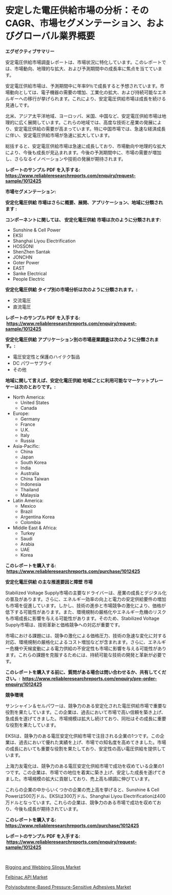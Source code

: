 <p><h1>安定した電圧供給市場の分析：そのCAGR、市場セグメンテーション、およびグローバル業界概要</h1></p><p><strong>エグゼクティブサマリー</strong></p>
<p><p>安定電圧供給市場調査レポートは、市場状況に特化しています。このレポートでは、市場動向、地理的な拡大、および予測期間中の成長率に焦点を当てています。</p><p>安定電圧供給市場は、予測期間中に年率9％で成長すると予想されています。市場動向としては、電子機器の需要の増加、工業化の拡大、および持続可能なエネルギーへの移行が挙げられます。これにより、安定電圧供給市場は成長を続ける見通しです。</p><p>北米、アジア太平洋地域、ヨーロッパ、米国、中国など、安定電圧供給市場は地理的に広く展開しています。これらの地域では、高度な技術と産業の発展により、安定電圧供給の需要が高まっています。特に中国市場では、急速な経済成長に伴い、安定電圧供給市場が急速に拡大しています。</p><p>総括すると、安定電圧供給市場は急速に成長しており、市場動向や地理的な拡大により、今後も成長が見込まれます。今後の予測期間中に、市場の需要が増加し、さらなるイノベーションや技術の発展が期待されます。</p></p>
<p><strong>レポートのサンプル PDF を入手する: <a href="https://www.reliableresearchreports.com/enquiry/request-sample/1012425">https://www.reliableresearchreports.com/enquiry/request-sample/1012425</a></strong></p>
<p><strong>市場セグメンテーション:</strong></p>
<p><strong> 安定化電圧供給 市場はさらに概要、展開、アプリケーション、地域に分類されます :</strong></p>
<p><strong>コンポーネントに関しては、 安定化電圧供給 市場は次のように分類されます: &nbsp;</strong></p>
<p><ul><li>Sunshine & Cell Power</li><li>EKSI</li><li>Shanghai Liyou Electrification</li><li>HOSSONI</li><li>ShenZhen Santak</li><li>JONCHN</li><li>Goter Power</li><li>EAST</li><li>Sanke Electrical</li><li>People Electric</li></ul></p>
<p><strong> 安定化電圧供給 タイプ別の市場分析は次のように分類されます。:</strong></p>
<p><ul><li>交流電圧</li><li>直流電圧</li></ul></p>
<p><strong>レポートのサンプル PDF を入手する: &nbsp;<a href="https://www.reliableresearchreports.com/enquiry/request-sample/1012425">https://www.reliableresearchreports.com/enquiry/request-sample/1012425</a></strong></p>
<p><strong> 安定化電圧供給 アプリケーション別の市場産業調査は次のように分類されます。:</strong></p>
<p><ul><li>電圧安定性と保護のハイテク製品</li><li>DC パワーサプライ</li><li>その他</li></ul></p>
<p><strong>地域に関して言えば、安定化電圧供給 地域ごとに利用可能なマーケットプレーヤーは次のとおりです。:</strong></p>
<p><ul>
    <li>
        North America:
        <ul>
            <li>United States</li>
            <li>Canada</li>
        </ul>
    </li>
    <li>
        Europe:
        <ul>
            <li>Germany</li>
            <li>France</li>
            <li>U.K.</li>
            <li>Italy</li>
            <li>Russia</li>
        </ul>
    </li>
    <li>
        Asia-Pacific:
        <ul>
            <li>China</li>
            <li>Japan</li>
            <li>South Korea</li>
            <li>India</li>
            <li>Australia</li>
            <li>China Taiwan</li>
            <li>Indonesia</li>
            <li>Thailand</li>
            <li>Malaysia</li>
        </ul>
    </li>
    <li>
        Latin America:
        <ul>
            <li>Mexico</li>
            <li>Brazil</li>
            <li>Argentina Korea</li>
            <li>Colombia</li>
        </ul>
    </li>
    <li>
        Middle East & Africa:
        <ul>
            <li>Turkey</li>
            <li>Saudi</li>
            <li>Arabia</li>
            <li>UAE</li>
            <li>Korea</li>
        </ul>
    </li>
    </ul></p>
<p><strong>このレポートを購入する: &nbsp;<a href="https://www.reliableresearchreports.com/purchase/1012425">https://www.reliableresearchreports.com/purchase/1012425</a></strong></p>
<p><strong>安定化電圧供給 の主な推進要因と障壁 市場</strong></p>
<p><p>Stabilized Voltage Supply市場の主要なドライバーは、産業の成長とデジタル化の普及があります。さらに、エネルギー効率の向上と電力の安定供給要件の増加も市場を促進しています。しかし、技術の進歩と市場競争の激化により、価格が低下する可能性があります。また、環境規制の厳格化やエネルギー危機のリスクも市場成長に影響を与える可能性があります。そのため、Stabilized Voltage Supply市場は、技術革新と価格競争への対応が重要です。</p><p>市場における課題には、競争の激化による価格圧力、技術の急速な変化に対する対応、環境規制の厳格化によるコスト増加などが含まれます。さらに、エネルギー危機や天候変動による電力供給の不安定性も市場に影響を与える可能性があります。これらの課題を克服するためには、持続可能な技術の開発と革新が必要です。</p></p>
<p><strong>このレポートを購入する前に、質問がある場合は問い合わせるか、共有してください。:&nbsp; <a href="https://www.reliableresearchreports.com/enquiry/pre-order-enquiry/1012425">https://www.reliableresearchreports.com/enquiry/pre-order-enquiry/1012425</a></strong></p>
<p><strong>競争環境</strong></p>
<p><p>サンシャイン＆セルパワーは、競争力のある安定化された電圧供給市場で重要な役割を果たしています。この企業は、過去において市場で高い信頼を築き上げ、急成長を遂げてきました。市場規模は拡大し続けており、同社はその成長に重要な役割を果たしています。</p><p>EKSIは、競争力のある電圧安定化供給市場で注目される企業の1つです。この企業は、過去において優れた実績を上げ、市場での知名度を高めてきました。市場の成長においても重要な役割を果たしており、安定性の高い電圧供給を提供しています。</p><p>上海力友電化は、競争力のある電圧安定化供給市場で成功を収めている企業の1つです。この企業は、市場での地位を着実に築き上げ、安定した成長を遂げてきました。市場規模の拡大に貢献しており、売上高も順調に伸びています。</p><p>これらの企業の中からいくつかの企業の売上高を挙げると、Sunshine & Cell Powerは500万ドル、EKSIは300万ドル、Shanghai Liyou Electrificationは400万ドルとなっています。これらの企業は、競争力のある市場で成功を収めており、今後も成長が期待されています。</p></p>
<p><strong>このレポートを購入する: &nbsp; <a href="https://www.reliableresearchreports.com/purchase/1012425">https://www.reliableresearchreports.com/purchase/1012425</a></strong></p>
<p><strong>レポートのサンプル PDF を入手する: &nbsp;<a href="https://www.reliableresearchreports.com/enquiry/request-sample/1012425">https://www.reliableresearchreports.com/enquiry/request-sample/1012425</a></strong><strong></strong></p>
<p>&nbsp;</p>
<p><p><a href="https://github.com/pgtimber/Market-Research-Report-List-1/blob/main/rigging-and-webbing-slings-market.md">Rigging and Webbing Slings Market</a></p><p><a href="https://github.com/markusgodoy/Market-Research-Report-List-2/blob/main/felbinac-api-market.md">Felbinac API Market</a></p><p><a href="https://github.com/arionmp/Market-Research-Report-List-2/blob/main/polyisobutene-based-pressure-sensitive-adhesives-market.md">Polyisobutene-Based Pressure-Sensitive Adhesives Market</a></p></p>